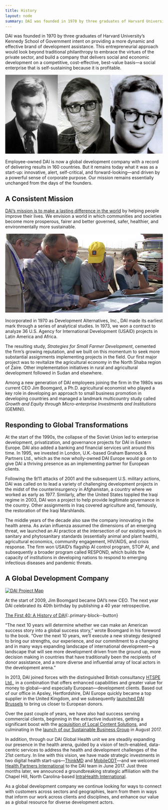 ```yaml
---
title: History
layout: node
summary: DAI was founded in 1970 by three graduates of Harvard University’s Kennedy School of Government intent on providing a more dynamic and effective brand of development assistance. This entrepreneurial approach would look beyond traditional philanthropy to embrace the virtues of the private sector, and build a company that delivers social and economic development on a competitive, cost-effective, best-value basis—a social enterprise that is self-sustaining because it is profitable.
---
```


DAI was founded in 1970 by three graduates of Harvard University’s Kennedy School of Government intent on providing a more dynamic and effective brand of development assistance. This entrepreneurial approach would look beyond traditional philanthropy to embrace the virtues of the private sector, and build a company that delivers social and economic development on a competitive, cost-effective, best-value basis—a social enterprise that is self-sustaining because it is profitable.

![DAI's Founders](/assets/images/who-we-are/founders.jpg "DAI's Founders")

Employee-owned DAI is now a global development company with a record of delivering results in 160 countries. But it remains today what it was as a start-up: innovative, alert, self-critical, and forward-looking—and driven by a powerful sense of corporate purpose. Our mission remains essentially unchanged from the days of the founders.

## A Consistent Mission

[DAI’s mission is to make a lasting difference in the world](/who-we-are/mission-and-values) by helping people improve their lives. We envision a world in which communities and societies become more prosperous, fairer and better governed, safer, healthier, and environmentally more sustainable.

![Photo of DAI field staff](/assets/images/who-we-are/hood.jpg "DAI field staff plan work in Iraq.")

Incorporated in 1970 as Development Alternatives, Inc., DAI made its earliest mark through a series of analytical studies. In 1973, we won a contract to analyze 36 U.S. Agency for International Development (USAID) projects in Latin America and Africa.

The resulting study, _Strategies for Small Farmer Development_, cemented the firm’s growing reputation, and we built on this momentum to seek more substantial assignments implementing projects in the field. Our first major project was to revitalize the agricultural economy in the North Shaba region of Zaire. Other implementation initiatives in rural and agricultural development followed in Sudan and elsewhere.

Among a new generation of DAI employees joining the firm in the 1980s was current CEO Jim Boomgard, a Ph.D. agricultural economist who played a key role in developing an approach to small business promotion in developing countries and managed a landmark multicountry study called _Growth and Equity through Micro-enterprise Investments and Institutions_ (GEMINI).

## Responding to Global Transformations

At the start of the 1990s, the collapse of the Soviet Union led to enterprise development, privatization, and governance projects for DAI in Eastern Europe. DAI also added a banking and financial services unit around this time. In 1995, we invested in London, U.K.-based Graham Bannock & Partners Ltd., which as the now wholly-owned DAI Europe would go on to give DAI a thriving presence as an implementing partner for European clients.

Following the 9/11 attacks of 2001 and the subsequent U.S. military actions, DAI was called on to lead a variety of challenging development projects in the midst of the counterinsurgency in Afghanistan, a country where we worked as early as 1977. Similarly, after the United States toppled the Iraqi regime in 2003, DAI won a project to help provide legitimate governance in the country. Other assignments in Iraq covered agriculture and, famously, the restoration of the Iraqi Marshlands.

The middle years of the decade also saw the company innovating in the health arena. As avian influenza assumed the dimensions of an emerging threat, we launched an AI practice at the intersection of our existing work in sanitary and phytosanitary standards (essentially animal and plant health), agricultural economics, community engagement, HIV/AIDS, and crisis response. The firm won USAID’s flagship AI control program, STOP AI, and subsequently a broader program called RESPOND, which builds the capacity of institutions in developing nations to respond to emerging infectious diseases and pandemic threats.

## A Global Development Company

[![DAI Project Map](https://api.mapbox.com/styles/v1/dai/cixhnt69a005c2qqor8eedw42/static/52.719866,12.000812,2.13,0.00,0.00/900x500?access_token=pk.eyJ1IjoiZGFpIiwiYSI6IkZsZ0hqcDAifQ.xT3JeLA3cXqgN3HBwoxgAA&attribution=false "DAI Project Map")](http://dai.com/extras/maps/index.html)

At the start of 2009, Jim Boomgard became DAI’s new CEO. The next year DAI celebrated its 40th birthday by publishing a 40 year retrospective.

[The First 40: A History of DAI](/uploads/history.pdf){:.primary-block--button}

“The next 10 years will determine whether we can make an American success story into a global success story,” wrote Boomgard in his foreword to the book. “Over the next 10 years, we’ll execute a new strategy designed to bring our strengths, our experience, and our commitment to a changing and in many ways expanding landscape of international development—a landscape that will see more development driven from the ground up, more decision making in countries that have traditionally been the recipients of donor assistance, and a more diverse and influential array of local actors in the development arena.”  

In 2013, DAI joined forces with the distinguished British consultancy [HTSPE Ltd.](https://www.dai.com/news/dai-joins-forces-international-development-consultancy-htspe-ltd), in a combination that offers enhanced capabilities and greater value for money to global—and especially European—development clients. Based out of our office in Apsley, Hertfordshire, DAI Europe quickly became a top supplier in the United Kingdom, and we subsequently [launched DAI Brussels](https://www.dai.com/news/dai-brussels-holds-official-launch-events) to bring us closer to European donors.
 
Over the past couple of years, we have also had success serving commercial clients, beginning in the extractive industries, getting a significant boost with the [acquisition of Local Content Solutions](https://www.dai.com/news/dai-joins-forces-with-local-content-solutions-ltd), and culminating in the [launch of our Sustainable Business Group](https://www.dai.com/news/dai-launches-new-unit-to-serve-commercial-clients-and-host-governments) in August 2017.
 
In addition, through our DAI Global Health unit we are steadily expanding our presence in the health arena, guided by a vision of tech-enabled, data-centric services to address the health and development challenges of the 21st century. In line with this vision, we have made strategic investments in two digital health start-ups—[ThinkMD](https://www.dai.com/news/dai-invests-in-thinkmds-clinical-assessment-technology) and [MobileODT](https://www.dai.com/news/dai-invests-in-mobileodt-a-breakthrough-provider-of-cervical-cancer-detection-tech)—and we welcomed [Health Partners International](https://www.dai.com/news/dai-acquires-hpi-group-adds-expertise-in-global-health-womens-empowerment) to the DAI team in June 2017. Just three months later, we announced a groundbreaking strategic affiliation with the Chapel Hill, North Carolina-based [IntraHealth International](https://www.dai.com/news/dai-and-intrahealth-join-forces-to-amplify-global-health-impact).

As a global development company we continue looking for ways to connect with customers across sectors and geographies, learn from them in ways that inform our work across clients and disciplines, and enhance our value as a global resource for diverse development actors.